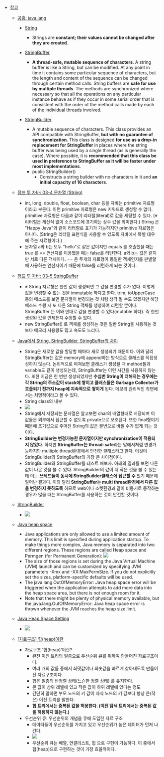  - [참고](https://github.com/luna-young/LearnAlgorithm/blob/master/문제풀이/JulyWeek3/Reverse%20Words%20in%20a%20String.md)
   - [공홈: java.lang](https://docs.oracle.com/javase/8/docs/api/)
     - [String](https://docs.oracle.com/javase/8/docs/api/java/lang/String.html)
       - Strings are **constant; their values cannot be changed after they are created**. 
     
     - [StringBuffer](https://docs.oracle.com/javase/8/docs/api/java/lang/StringBuffer.html)
       - **A thread-safe, mutable sequence of characters**. A string buffer is like a String, but can be modified. 
       At any point in time it contains some particular sequence of characters, 
       but the length and content of the sequence can be changed through certain method calls.
       String buffers are **safe for use by multiple threads**. 
       The methods are synchronized where necessary so that all the operations on any particular instance 
       behave as if they occur in some serial order that is consistent with the order of the method calls made by each of the individual threads involved.

     - [StringBuilder](https://docs.oracle.com/javase/8/docs/api/java/lang/StringBuilder.html)

       - A mutable sequence of characters. This class provides an API compatible with StringBuffer, 
       **but with no guarantee of synchronization**. 
       This class is designed **for use as a drop-in replacement for StringBuffer**
       in places where the string buffer was being used by a single thread (as is generally the case). 
       Where possible, it is **recommended that this class be used in preference to StringBuffer 
       as it will be faster under most implementations**.
       - public StringBuilder()
          - Constructs a string builder with no characters in it and **an initial capacity of 16 characters**.

     
   - [점프 투 자바: 03-4 문자열 (String)](https://wikidocs.net/205) 
     -  int, long, double, float, boolean, char 등을 자바는 primitive 자료형 이라고 부른다. 이런 primitive 자료형은 new 키워드로 생성할 수 없다.
     primitive 자료형은 다음과 같이 리터럴(literal)로 값을 세팅할 수 있다. (※ 리터럴은 계산식 없이 소스코드에 표기하는 상수 값을 의미한다.)
     String 은 "Happy Java"와 같이 리터럴로 표기가 가능하지만 primitive 자료형은 아니다. 
     (String은 리터럴 표현식을 사용할 수 있도록 자바에서 특별 대우 해 주는 자료형이다.)
     - 문자열 a와 b는 모두 "hello"로 같은 값이지만 equals 를 호출했을 때는 true 를 == 연산자를 이용했을 때는 false를 리턴한다. a와 b는 값은 같지만 서로 다른 객체이다. 
     == 은 두개의 자료형이 동일한 객체인지를 판별할 때 사용하는 연산자이기 때문에 false를 리턴하게 되는 것이다.
     
   - [점프 투 자바: 03-5 StringBuffer](https://wikidocs.net/276)
     - ※ String 자료형은 한번 값이 생성되면 그 값을 변경할 수가 없다. 이렇게 값을 변경할 수 없는 것을 immutable 하다고 한다. 
     trim, toUpperCase 등의 메소드를 보면 문자열이 변경되는 것 처럼 생각 될 수도 있겠지만 해당 메소드 수행 시 또 다른 String 객체를 생성하여 리턴할 뿐이다. 
     StringBuffer 는 이와 반대로 값을 변경할 수 있다(mutable 하다). 즉 한번 생성된 값을 언제든지 수정할 수 있다.
     - new StringBuffer() 로 객체를 생성하는 것은 일반 String을 사용하는 것보다 메모리 사용량도 많고 속도도 느리다.
     
   - [Java에서 String, StringBuilder, StringBuffer의 차이](https://novemberde.github.io/2017/04/15/String_0.html)
     -  String은 새로운 값을 할당할 때마다 새로 생성되기 때문이다. 
     이와 달리 StringBuffer는 값은 memory에 append하는 방식으로 클래스를 직접생성하지 않는다. 
     논리적으로 따져보면 클래스가 생성될 때 method들과 variable도 같이 생성되는데, StringBuffer는 이런 시간을 사용하지 않는다.
     또한 지금은 한 번만 생성되었지만 
     **수십번 String이 더해지는 경우에는 각 String의 주소값이 stack에 쌓이고 클래스들은 Garbage Collector가 호출되기 전까지 heap에 지속적으로 쌓이게** 된다. 
     메모리 관리적인 측면에서는 치명적이라고 볼 수 있다.
     - String class의 내부
     - ![](https://novemberde.github.io/images/java/string/String2.png)
     - String에서 저장되는 문자열은 알고보면 char의 배열형태로 저장되며 이 값들은 외부에서 접근할 수 없도록 private으로 보호된다. 
     또한 final형이기 때문에 초기값으로 주어진 String의 값은 불변으로 바뀔 수가 없게 되는 것이다.
     - **StringBuilder는 변경가능한 문자열이지만 synchronization이 적용되지 않았다**. 
     하지만 **StringBuffer는 thread-safe**라는 말에서처럼 변경가능하지만 multiple thread환경에서 안전한 클래스라고 한다. 
     이것이 StringBuilder와 StringBuffer의 가장 큰 차이점이다.
     - StringBuilder와 StringBuffer를 테스트 해보자. 아래의 결과를 보면 다른 값이 나온 것을 볼 수 있다. 
     StringBuilder의 값이 더 작은 것을 볼 수 있는데 이는 **쓰레드들이 동시에 StringBuilder클래스에 접근할 수** 있기 때문에 일어난 결과다. 
     이와 달리 **StringBuffer는 multi thread환경에서 다른 값을 변경하지 못하도록** 하므로 
     web이나 소켓환경과 같이 비동기로 동작하는 경우가 많을 때는 StringBuffer를 사용하는 것이 안전할 것이다.
     
   - [StringBuilder](http://wiki.gurubee.net/display/DEVSTUDY/StringBuilder?)
     - ![](http://wiki.gurubee.net/download/attachments/983129/StringBuilder01.jpg)  
     
   - [Java heap space](https://plumbr.io/outofmemoryerror/java-heap-space)
     - Java applications are only allowed to use a limited amount of memory. 
     This limit is specified during application startup. 
     To make things more complex, Java memory is separated into two different regions. 
     These regions are called Heap space and Permgen (for Permanent Generation):
     ![](https://plumbr.io/app/uploads/2014/04/java-lang-outofmemoryerror-java-heap-space.png)
     - The size of those regions is set during the Java Virtual Machine (JVM) launch and 
     can be customized by specifying JVM parameters -Xmx and -XX:MaxPermSize. 
     If you do not explicitly set the sizes, platform-specific defaults will be used.
     - The java.lang.OutOfMemoryError: Java heap space error will be triggered 
when the application attempts to add more data into the heap space area, but there is not enough room for it.
     - Note that there might be plenty of physical memory available, 
     but the java.lang.OutOfMemoryError: Java heap space error is thrown whenever the JVM reaches the heap size limit.
   
   - [Java Heap Space Setting](http://cmshelpcenter.saas.hp.com/CMSBP/Content/CMS_BP/CMSJavaHeap.html)
     - ![](http://cmshelpcenter.saas.hp.com/CMSBP/Content/CMS_BP/images/heap.PNG)

     
   - [[자료구조] 힙(heap)이란](https://gmlwjd9405.github.io/2018/05/10/data-structure-heap.html)
     - 자료구조 ‘힙(heap)’이란?
       - 완전 이진 트리의 일종으로 우선순위 큐를 위하여 만들어진 자료구조이다.
       - 여러 개의 값들 중에서 최댓값이나 최솟값을 빠르게 찾아내도록 만들어진 자료구조이다.
       - 힙은 일종의 반정렬 상태(느슨한 정렬 상태) 를 유지한다.
       - 큰 값이 상위 레벨에 있고 작은 값이 하위 레벨에 있다는 정도
       - 간단히 말하면 부모 노드의 키 값이 자식 노드의 키 값보다 항상 큰(작은) 이진 트리를 말한다.
       - **힙 트리에서는 중복된 값을 허용한다. (이진 탐색 트리에서는 중복된 값을 허용하지 않는다.)**
     - 우선순위 큐: 우선순위의 개념을 큐에 도입한 자료 구조
        - 데이터들이 우선순위를 가지고 있고 우선순위가 높은 데이터가 먼저 나간다.
        - ![](https://gmlwjd9405.github.io/images/data-structure-heap/data-structure-heap-compare.png)
        - 우선순위 큐는 배열, 연결리스트, 힙 으로 구현이 가능하다. 이 중에서 힙(heap)으로 구현하는 것이 가장 효율적이다.
        
        
